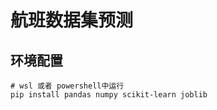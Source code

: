 # 航班数据集预测

## 环境配置

```shell
# wsl 或者 powershell中运行
pip install pandas numpy scikit-learn joblib
```


